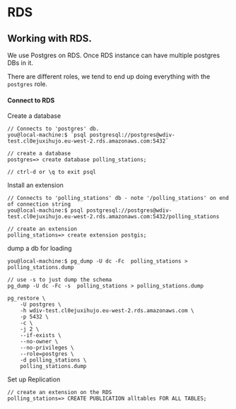 # RDS

## Working with RDS.

We use Postgres on RDS. Once RDS instance can have multiple postgres DBs in it.

There are different roles, we tend to end up doing everything with the `postgres` role.

#### Connect to RDS

Create a database
```shell
// Connects to 'postgres' db.
you@local-machine:$ `psql postgresql://postgres@wdiv-test.cl0ejuxihujo.eu-west-2.rds.amazonaws.com:5432`

// create a database
postgres=> create database polling_stations;

// ctrl-d or \q to exit psql
```

Install an extension
```shell
// Connects to 'polling_stations' db - note '/polling_stations' on end of connection string
you@local-machine:$ psql postgresql://postgres@wdiv-test.cl0ejuxihujo.eu-west-2.rds.amazonaws.com:5432/polling_stations

// create an extension
polling_stations=> create extension postgis;
```

dump a db for loading
```shell
you@local-machine:$ pg_dump -U dc -Fc  polling_stations > polling_stations.dump

// use -s to just dump the schema
pg_dump -U dc -Fc -s  polling_stations > polling_stations.dump
```

```shell
pg_restore \
    -U postgres \
    -h wdiv-test.cl0ejuxihujo.eu-west-2.rds.amazonaws.com \
    -p 5432 \
    -c \
    -j 2 \
    --if-exists \
    --no-owner \
    --no-privileges \
    --role=postgres \
    -d polling_stations \
    polling_stations.dump
```

Set up Replication

```shell
// create an extension on the RDS
polling_stations=> CREATE PUBLICATION alltables FOR ALL TABLES;
```
